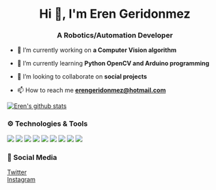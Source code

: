 <h1 align="center">Hi 👋, I'm Eren Geridonmez</h1>
<h3 align="center">A Robotics/Automation Developer</h3>

- 🔭 I’m currently working on **a Computer Vision algorithm**

- 🌱 I’m currently learning **Python OpenCV and Arduino programming**

- 👯 I’m looking to collaborate on **social projects**

- 📫 How to reach me **erengeridonmez@hotmail.com**

[![Eren's github stats](https://github-readme-stats.vercel.app/api?username=CoderEren&show_icons=true&theme=algolia)](https://github.com/anuraghazra/github-readme-stats)

### ⚙️ Technologies & Tools

![](https://img.shields.io/badge/Code-Python-informational?style=flat&logo=python&logoColor=white&color=2bbc8a)
![](https://img.shields.io/badge/Code-HTML-informational?style=flat&logo=HTML5&logoColor=white&color=2bbc8a)
![](https://img.shields.io/badge/Code-CSS-informational?style=flat&logo=CSS3&logoColor=white&color=2bbc8a)
![](https://img.shields.io/badge/Code-JavaScript-informational?style=flat&logo=javascript&logoColor=white&color=2bbc8a)
![](https://img.shields.io/badge/Code-PHP-informational?style=flat&logo=php&logoColor=white&color=2bbc8a)
![](https://img.shields.io/badge/Tools-MySQL-informational?style=flat&logo=mysql&logoColor=white&color=2bbc8a)
![](https://img.shields.io/badge/Tools-PHPMyAdmin-informational?style=flat&logo=phpmyadmin&logoColor=white&color=2bbc8a)
![](https://img.shields.io/badge/Tools-Firebase-informational?style=flat&logo=firebase&logoColor=white&color=2bbc8a)
![](https://img.shields.io/badge/Tools-Arduino-informational?style=flat&logo=arduino&logoColor=white&color=2bbc8a)


### 📱 Social Media

<p><a href="https://twitter.com/CoderEren" target="_blank">Twitter</a><br /><a href="https://instagram.com/erengeridonmez" target="_blank">Instagram</a></p>

<!--
Here are some ideas:

- 🔭 I’m currently working on ...
- 🌱 I’m currently learning ...
- 👯 I’m looking to collaborate on ...
- 🤔 I’m looking for help with ...
- 💬 Ask me about ...
- 📫 How to reach me: ...
- 😄 Pronouns: ...
- ⚡ Fun fact: ...
-->
